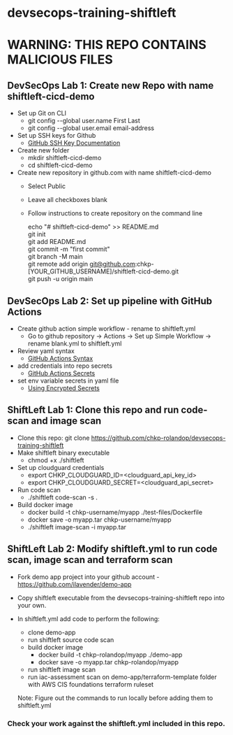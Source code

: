# devsecops-training-shiftleft

# WARNING: THIS REPO CONTAINS MALICIOUS FILES

## DevSecOps Lab 1: Create new Repo with name shiftleft-cicd-demo
- Set up Git on CLI
    - git config --global user.name First Last
    - git config --global user.email email-address
- Set up SSH keys for Github
    - [GitHub SSH Key Documentation](https://docs.github.com/en/github/authenticating-to-github/generating-a-new-ssh-key-and-adding-it-to-the-ssh-agent)
- Create new folder
    - mkdir shiftleft-cicd-demo
    - cd shiftleft-cicd-demo
- Create new repository in github.com with name shiftleft-cicd-demo
    - Select Public
    - Leave all checkboxes blank
    - Follow instructions to create repository on the command line

        echo "# shiftleft-cicd-demo" >> README.md\
        git init\
        git add README.md\
        git commit -m "first commit"\
        git branch -M main\
        git remote add origin git@github.com:chkp-[YOUR_GITHUB_USERNAME]/shiftleft-cicd-demo.git\
        git push -u origin main

## DevSecOps Lab 2: Set up pipeline with GitHub Actions

- Create github action simple workflow - rename to shiftleft.yml
    - Go to github repository &rightarrow; Actions &rightarrow; Set up Simple Workflow &rightarrow; rename blank.yml to shiftleft.yml
- Review yaml syntax
    - [GitHub Actions Syntax](https://docs.github.com/en/actions/reference/workflow-syntax-for-github-actions)
- add credentials into repo secrets
    - [GitHub Actions Secrets](https://docs.github.com/en/actions/reference/encrypted-secrets#creating-encrypted-secrets-for-a-repository)
- set env variable secrets in yaml file
    - [Using Encrypted Secrets](https://docs.github.com/en/actions/reference/encrypted-secrets#using-encrypted-secrets-in-a-workflow) 

## ShiftLeft Lab 1: Clone this repo and run code-scan and image scan
- Clone this repo:  git clone https://github.com/chkp-rolandop/devsecops-training-shiftleft
- Make shiftleft binary executable
    - chmod +x ./shiftleft
- Set up cloudguard credentials
    - export CHKP_CLOUDGUARD_ID=<cloudguard_api_key_id>
    - export CHKP_CLOUDGUARD_SECRET=<cloudguard_api_secret>
- Run code scan
    - ./shiftleft code-scan -s .
- Build docker image
    - docker build -t chkp-username/myapp ./test-files/Dockerfile
    - docker save -o myapp.tar chkp-username/myapp
    - ./shiftleft image-scan -i myapp.tar

## ShiftLeft Lab 2: Modify shiftleft.yml to run code scan, image scan and terraform scan
- Fork demo app project into your github account - https://github.com/ilavender/demo-app
- Copy shiftleft executable from the devsecops-training-shiftleft repo into your own.
- In shiftleft.yml add code to perform the following:
    - clone demo-app 
    - run shiftleft source code scan
    - build docker image
        - docker build -t chkp-rolandop/myapp ./demo-app
        - docker save -o myapp.tar chkp-rolandop/myapp
    - run shiftleft image scan
    - run iac-assessment scan on demo-app/terraform-template folder with AWS CIS foundations terraform ruleset

    Note:  Figure out the commands to run locally before adding them to shiftleft.yml

### Check your work against the shiftleft.yml included in this repo.
